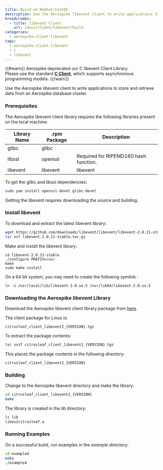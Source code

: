 ```yaml
---
title: Build on Redhat/CentOS
description: Use the Aerospike libevent client to write applications to store and retrieve data from an Aerospike database cluster.
breadcrumbs:
  - title: libevent Client
    url: /docs/client/libevent/build
categories:
  - aerospike-client-libevent
tags:
  - aerospike-client-libevent
  - c
  - libevent
---
```

 
{{#warn}}
Aerospike deprecated our C libevent Client Library.
<BR>
Please use the standard **[C Client](https://www.aerospike.com/download/client/c/)**, which supports asynchronous programming models.
{{/warn}}

Use the Aerospike libevent client to write applications to store and retrieve data from an Aerospike database cluster.

### Prerequisites

The Aerospike libevent client library requires the following libraries present on the local machine:

| Library Name | .rpm Package | Description |
| --- | --- | --- |
| glibc | glibc | |
| libssl | openssl | Required for RIPEMD160 hash function. |
| libevent | libevent | libevent |

To get the glibc and libssl dependencies:

```bash
sudo yum install openssl-devel glibc-devel
```

Getting the libevent requires downloading the source and building.

### Install libevent

To download and extract the latest libevent library:

```bash
wget https://github.com/downloads/libevent/libevent/libevent-2.0.21-stable.tar.gz
tar xvf libevent-2.0.21-stable.tar.gz
```

Make and install the libevent library:

```
cd libevent-2.0.21-stable
./configure PREFIX=/usr
make
sudo make install
```

On a 64 bit system, you may need to create the following symlink :

```
ln -s /usr/local/lib/libevent-2.0.so.5 /usr/lib64/libevent-2.0.so.5
```

### Downloading the Aerospike libevent Library

Download the Aerospike libevent client library package from [here]({{book.vars.download-url}}).

The client package for Linux is:

```
citrusleaf_client_libevent2_{VERSION}.tgz
```

To extract the package contents:

```bash
tar xvzf citrusleaf_client_libevent2_{VERSION}.tgz
```

This places the package contents in the following directory:

```
citrusleaf_client_libevent2_{VERSION}
```

### Building

Change to the Aerospike libevent directory and make the library:

```bash
cd citrusleaf_client_libevent2_{VERSION}
make
```

The library is created in the _lib_ directory:

```bash
ls lib
libev2citrusleaf.a

```

### Running Examples

On a successful build, run examples in the _example_ directory:

```bash
cd example4
make
./example4
```

